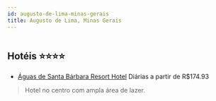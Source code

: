 ```yaml
---
id: augusto-de-lima-minas-gerais
title: Augusto de Lima, Minas Gerais
---
```


<center><img src="https://static.hotelurbano.com/reservas/prod0/1/1187/5c9a490757457_aguas-de-santa-barbara-resort-hotel.png" alt="" /></center>


## Hotéis ⭐️⭐️⭐️⭐️

-    [Águas de Santa Bárbara Resort Hotel](https://www.hurb.com/aud/https://www.hurb.com/hoteis/augusto-lima/aguas-de-santa-barbara-resort-hotel-1187?cmp=18055) Diárias a partir de R$174.93
   > Hotel no centro com ampla área de lazer. 
